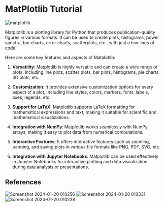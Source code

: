 # MatPlotlib Tutorial
![matplotlib](https://github.com/RanaweeraHK/MatPlotLib-Tutorial/assets/129282753/2043a815-4626-4932-8688-4d0f1af0bbf3)

Matplotlib is a plotting library for Python that produces publication-quality figures in various formats. It can be used to create plots, histograms, power spectra, bar charts, error charts, scatterplots, etc., with just a few lines of code.

Here are some key features and aspects of Matplotlib:

1. **Versatility**: Matplotlib is highly versatile and can create a wide range of plots, including line plots, scatter plots, bar plots, histograms, pie charts, 3D plots, etc.

2. **Customization**: It provides extensive customization options for every aspect of a plot, including line styles, colors, markers, fonts, labels, axes, legends, etc.

3. **Support for LaTeX**: Matplotlib supports LaTeX formatting for mathematical expressions and text, making it suitable for scientific and mathematical visualizations.

4. **Integration with NumPy**: Matplotlib works seamlessly with NumPy arrays, making it easy to plot data from numerical computations.

5. **Interactive Features**: It offers interactive features such as zooming, panning, and saving plots in various file formats like PNG, PDF, SVG, etc.

6. **Integration with Jupyter Notebooks**: Matplotlib can be used effectively in Jupyter Notebooks for interactive plotting and data visualization during data analysis or presentations.

## References

![Screenshot 2024-01-20 010256](https://github.com/RanaweeraHK/MatPlotLib-Tutorial/assets/129282753/3eb115f3-cb13-4929-bc9c-11bf3b58fa1e)
![Screenshot 2024-01-20 010331](https://github.com/RanaweeraHK/MatPlotLib-Tutorial/assets/129282753/08c028e0-180a-40ee-b7a6-b42b1f698ce9)
![Screenshot 2024-01-20 010228](https://github.com/RanaweeraHK/MatPlotLib-Tutorial/assets/129282753/7d9c7ccd-8e07-405b-8ce4-5a58af390141)
